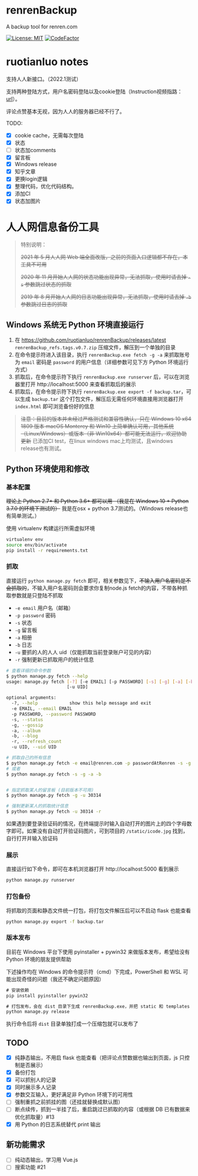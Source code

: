 # renrenBackup

A backup tool for renren.com

[![License: MIT](https://img.shields.io/badge/License-MIT-yellow.svg)](https://opensource.org/licenses/MIT)
[![CodeFactor](https://www.codefactor.io/repository/github/whusnoopy/renrenbackup/badge/master)](https://www.codefactor.io/repository/github/whusnoopy/renrenbackup/overview/master)

# ruotianluo notes

支持人人新接口。（2022.1测试）

支持两种登陆方式，用户名密码登陆以及cookie登陆（Instruction视频指路：[url](https://www.bilibili.com/video/BV1vT4y1m7Pd/)）。

评论点赞基本无视，因为人人的服务器已经不行了。

TODO:
- [x] cookie cache，无需每次登陆
- [x] 状态
- [ ] 状态加comments
- [x] 留言板
- [x] Windows release
- [x] 知乎文章
- [x] 更换login逻辑
- [x] 整理代码，优化代码结构。
- [x] 添加CI
- [x] 状态加图片

# 人人网信息备份工具

> 特别说明：
> 
> <del>2021 年 5 月人人网 Web 端全面改版，之前的页面入口逻辑都不存在，本工具不可用</del>
>
> <del>2020 年 11 月开始人人网的状态功能出现异常，无法抓取，使用时请去掉 `-s` 参数跳过状态的抓取</del>
>
> <del>2019 年 8 月开始人人网的日志功能出现异常，无法抓取，使用时请去掉 `-b` 参数跳过日志的抓取</del>


## Windows 系统无 Python 环境直接运行

1. 在 https://github.com/ruotianluo/renrenBackup/releases/latest `renrenBackup_refs.tags.v0.7.zip` 压缩文件，解压到一个单独的目录
2. 在命令提示符进入该目录，执行 `renrenBackup.exe fetch -g -a` 来抓取账号为 `email` 密码是 `password` 的用户信息（详细参数可见下方 Python 环境运行方式）
3. 抓取后，在命令提示符下执行 `renrenBackup.exe runserver` 后，可以在浏览器里打开 http://localhost:5000 来查看抓取后的展示
4. 抓取后，在命令提示符下执行 `renrenBackup.exe export -f backup.tar`，可以生成 `backup.tar` 这个打包文件，解压后无需任何环境直接用浏览器打开 `index.html` 即可浏览备份好的信息

> <del>注意：目前的版本并未经过严格测试和兼容性确认，只在 <del>Windows 10 x64 1809 版本</del> macOS Monterey 和 Win10 上简单确认可用，其他系统（Linux/Windows）或版本（非 Win10x64）都可能无法运行，欢迎协助更新</del> 已添加CI test，在linux windows mac上均测试，且windows release也有测试。


## Python 环境使用和修改

### 基本配置

<del>理论上 Python 2.7+ 和 Python 3.6+ 都可以用
（我是在 Windows 10 + Python 3.7.0 的环境下测试的）</del>
我是在osx + python 3.7测试的。（Windows release也有简单测试。）

使用 virtualenv 构建运行所需虚拟环境

```bash
virtualenv env
source env/bin/activate
pip install -r requirements.txt
```

### 抓取

直接运行 `python manage.py fetch` 即可，相关参数见下，<del>不输入用户名密码是不会抓取的</del>，不输入用户名密码则会要求你复制node.js fetch的内容，不带各种抓取参数就是只登陆不抓取

* `-e email` 用户名（邮箱）
* `-p password` 密码
* `-s` 状态
* `-g` 留言板
* `-a` 相册
* `-b` 日志
* `-u` 要抓的人的人人 uid（仅能抓取当前登录账户可见的内容）
* `-r` 强制更新已抓取用户的统计信息

```bash
# 查看详细的命令参数
$ python manage.py fetch --help
usage: manage.py fetch [-?] [-e EMAIL] [-p PASSWORD] [-s] [-g] [-a] [-b] [-r]
                       [-u UID]

optional arguments:
  -?, --help            show this help message and exit
  -e EMAIL, --email EMAIL
  -p PASSWORD, --password PASSWORD
  -s, --status
  -g, --gossip
  -a, --album
  -b, --blog
  -r, --refresh_count
  -u UID, --uid UID

# 抓取自己的所有信息
$ python manage.py fetch -e email@renren.com -p passwordAtRenren -s -g -a -b
# 或者
$ python manage.py fetch -s -g -a -b


# 指定抓取某人的留言板 (目前版本不可用)
$ python manage.py fetch -g -u 30314

# 强制更新某人的抓取统计信息
$ python manage.py fetch -u 30314 -r
```

如果遇到要登录验证码的情况，在终端提示时输入自动打开的图片上的四个字母数字即可。如果没有自动打开验证码图片，可到项目的 `/static/icode.jpg` 找到，自行打开并输入验证码

### 展示

直接运行如下命令，即可在本机浏览器打开 http://localhost:5000 看到展示

```bash
python manage.py runserver
```

### 打包备份

将抓取的页面和静态文件统一打包，将打包文件解压后可以不启动 flask 也能查看

```bash
python manage.py export -f backup.tar
```

### 版本发布

目前在 Windows 平台下使用 pyinstaller + pywin32 来做版本发布，希望给没有 Python 环境的朋友提供帮助

下述操作均在 Windows 的命令提示符（cmd）下完成，PowerShell 和 WSL 可能出现奇怪的问题（我还不确定问题原因）

```cmd
# 安装依赖
pip install pyinstaller pywin32

# 打包发布，会在 dist 目录下生成 renrenBackup.exe，并把 static 和 templates 初始目录也放到 dist 下
python manage.py release
```

执行命令后将 `dist` 目录单独打成一个压缩包就可以发布了


## TODO

- [x] 纯静态输出，不用启 flask 也能查看（把评论点赞数据也输出到页面，js 只控制是否展示）
- [x] 备份打包
- [x] 可以抓别人的记录
- [x] 同时展示多人记录
- [x] 参数交互输入，更好满足非 Python 环境下的可用性
- [ ] 强制重抓之前抓挂的图（还挂就替换成默认图）
- [ ] 断点续传，抓到一半挂了后，重启跳过已抓取的内容（或根据 DB 已有数据来优化抓取量）#13
- [x] 用 Python 的日志系统替代 print 输出

## 新功能需求

- [ ] 纯动态输出，学习用 Vue.js
- [ ] 搜索功能 #21
